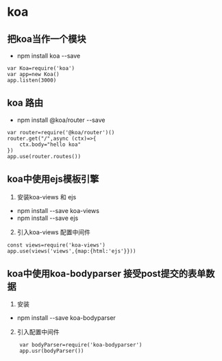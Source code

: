 # koa
## 把koa当作一个模块
- npm install koa --save
```
var Koa=require('koa')
var app=new Koa()
app.listen(3000)
```

## koa 路由
- npm install @koa/router --save
```
var router=require('@koa/router')()
router.get("/",async (ctx)=>{
    ctx.body="hello koa"
})
app.use(router.routes())
```

## koa中使用ejs模板引擎
1. 安装koa-views 和 ejs
- npm install --save koa-views
- npm install --save ejs

2. 引入koa-views  配置中间件
```
const views=require('koa-views')
app.use(views('views',{map:{html:'ejs'}}))
```


## koa中使用koa-bodyparser 接受post提交的表单数据
1. 安装
- npm install --save koa-bodyparser
2. 引入配置中间件
```
    var bodyParser=require('koa-bodyparser')
    app.usr(bodyParser())
```
